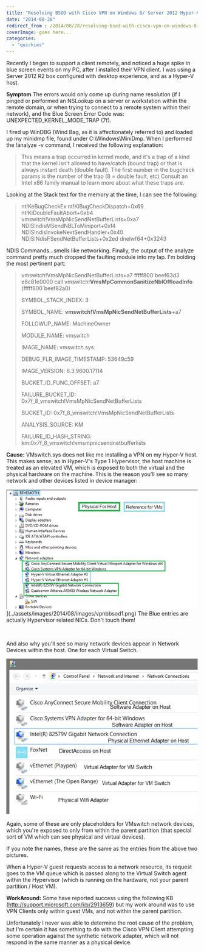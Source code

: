 ```yaml
---
title: "Resolving BSOD with Cisco VPN on Windows 8/ Server 2012 Hyper-V"
date: "2014-08-28"
redirect_from : /2014/08/28/resolving-bsod-with-cisco-vpn-on-windows-8-server-2012-hyper-v
coverImage: goes here...
categories: 
  - "quickies"
---
```


Recently I began to support a client remotely, and noticed a huge spike in blue screen events on my PC, after I installed their VPN client. I was using a Server 2012 R2 box configured with desktop experience, and as a Hyper-V host.

**Symptom** The errors would only come up during name resolution (if I pinged or performed an NSLookup on a server or workstation within the remote domain, or when trying to connect to a remote system within their network), and the Blue Screen Error Code was: UNEXPECTED\_KERNEL\_MODE\_TRAP (7f).

I fired up WinDBG (Wind Bag, as it is affectionately referred to) and loaded up my minidmp file, found under C:\\Windows\\MiniDmp. When I performed the !analyze -v command, I received the following explanation:

> This means a trap occurred in kernel mode, and it's a trap of a kind that the kernel isn't allowed to have/catch (bound trap) or that is always instant death (double fault). The first number in the bugcheck params is the number of the trap (8 = double fault, etc) Consult an Intel x86 family manual to learn more about what these traps are.

Looking at the Stack text for the memory at the time, I can see the following:

> nt!KeBugCheckEx nt!KiBugCheckDispatch+0x69 nt!KiDoubleFaultAbort+0xb4 vmswitch!VmsMpNicSendNetBufferLists+0xa7 NDIS!ndisMSendNBLToMiniport+0xf4 NDIS!ndisInvokeNextSendHandler+0x40 NDIS!NdisFSendNetBufferLists+0x2ed dnelwf64+0x3243

NDIS Commands…smells like networking. Finally, the output of the analyze command pretty much dropped the faulting module into my lap. I'm bolding the most pertinent part:

> vmswitch!VmsMpNicSendNetBufferLists+a7 fffff800\`beef63d3 e8c81e0000 call vmswitch!**VmsMpCommonSanitizeNblOffloadInfo** (fffff800\`beef82a0)
> 
> SYMBOL\_STACK\_INDEX: 3
> 
> SYMBOL\_NAME: **vmswitch!VmsMpNicSendNetBufferLists**+a7
> 
> FOLLOWUP\_NAME: MachineOwner
> 
> MODULE\_NAME: vmswitch
> 
> IMAGE\_NAME: vmswitch.sys
> 
> DEBUG\_FLR\_IMAGE\_TIMESTAMP: 53649c59
> 
> IMAGE\_VERSION: 6.3.9600.17114
> 
> BUCKET\_ID\_FUNC\_OFFSET: a7
> 
> FAILURE\_BUCKET\_ID: 0x7f\_8\_vmswitch!VmsMpNicSendNetBufferLists
> 
> BUCKET\_ID: 0x7f\_8\_vmswitch!VmsMpNicSendNetBufferLists
> 
> ANALYSIS\_SOURCE: KM
> 
> FAILURE\_ID\_HASH\_STRING: km:0x7f\_8\_vmswitch!vmsmpnicsendnetbufferlists

**Cause:** VMswitch.sys does not like me installing a VPN on my Hyper-V host. This makes sense, as in Hyper-V's Type 1 Hypervisor, the host machine is treated as an elevated VM, which is exposed to both the virtual and the physical hardware on the machine. This is the reason you'll see so many network and other devices listed in device manager:

![VPNBbsod1](../assets/images/2014/08/images//vpnbbsod1.png)](../assets/images/2014/08/images/vpnbbsod1.png) 
The Blue entries are actually Hypervisor related NICs. Don't touch them!

 

And also why you'll see so many network devices appear in Network Devices within the host. One for each Virtual Switch.

![VPNBbsod2](../assets/images/2014/08/images/vpnbbsod2.png) 

Again, some of these are only placeholders for VMswitch network devices, which you're exposed to only from within the parent partition (that special sort of VM which can see physical and virtual devices).

If you note the names, these are the same as the entries from the above two pictures.

When a Hyper-V guest requests access to a network resource, its request goes to the VM queue which is passed along to the Virtual Switch agent within the Hypervisor (which is running on the hardware, not your parent partition / Host VM).

**WorkAround:** Some have reported success using the following KB (http://support.microsoft.com/kb/2913659) but my work around was to use VPN Clients only within guest VMs, and not within the parent partition.

Unfortunately I never was able to determine the root cause of the problem, but I'm certain it has something to do with the Cisco VPN Client attempting some operation against the synthetic network adapter, which will not respond in the same manner as a physical device.
